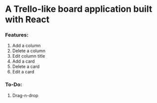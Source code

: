 # A Trello-like board application built with React 

### Features:
1) Add a column
2) Delete a column
3) Edit column title
3) Add a card
4) Delete a card
5) Edit a card

### To-Do:
1) Drag-n-drop
